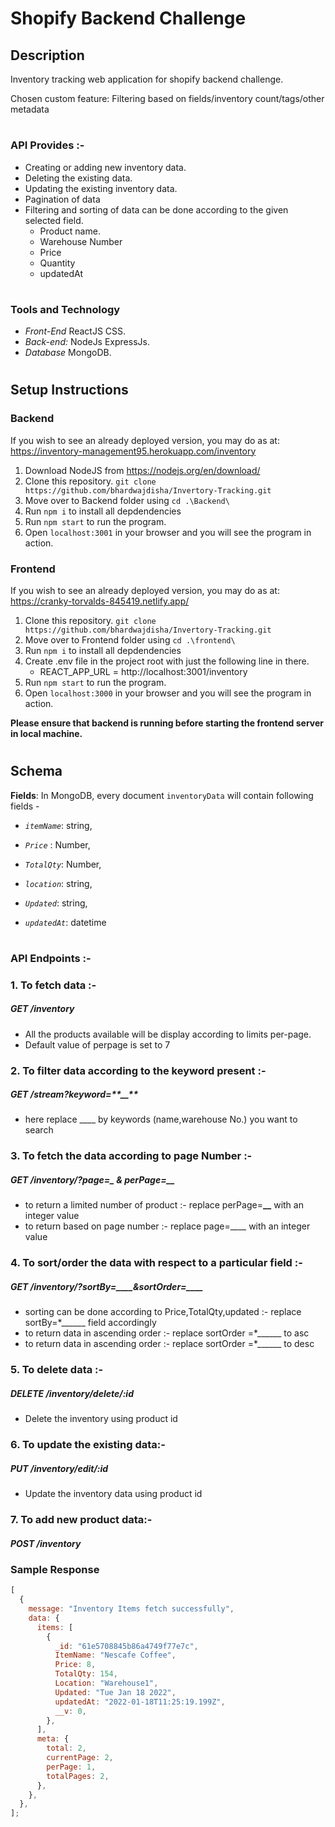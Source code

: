 # Shopify Backend Challenge

## Description

Inventory tracking web application for shopify backend challenge.

Chosen custom feature: Filtering based on fields/inventory count/tags/other metadata

#

### API Provides :-

- Creating or adding new inventory data.
- Deleting the existing data.
- Updating the existing inventory data.
- Pagination of data
- Filtering and sorting of data can be done according to the given selected field.
  - Product name.
  - Warehouse Number
  - Price
  - Quantity
  - updatedAt

#

### Tools and Technology

- _Front-End_ ReactJS CSS.
- _Back-end:_ NodeJs ExpressJs.
- _Database_ MongoDB.

#

## Setup Instructions

### Backend

If you wish to see an already deployed version, you may do as at: https://inventory-management95.herokuapp.com/inventory

1. Download NodeJS from https://nodejs.org/en/download/
2. Clone this repository. `git clone https://github.com/bhardwajdisha/Invertory-Tracking.git`
3. Move over to Backend folder using `cd .\Backend\`
4. Run `npm i` to install all depdendencies
5. Run `npm start` to run the program.
6. Open `localhost:3001` in your browser and you will see the program in action.

### Frontend

If you wish to see an already deployed version, you may do as at: https://cranky-torvalds-845419.netlify.app/

1. Clone this repository. `git clone https://github.com/bhardwajdisha/Invertory-Tracking.git`
2. Move over to Frontend folder using `cd .\frontend\`
3. Run `npm i` to install all depdendencies
4. Create .env file in the project root with just the following line in there.
   - REACT_APP_URL = http://localhost:3001/inventory
5. Run `npm start` to run the program.
6. Open `localhost:3000` in your browser and you will see the program in action.

**Please ensure that backend is running before starting the frontend server in local machine.**

#

## Schema

**Fields**: In MongoDB, every document `inventoryData` will contain following fields -

- _`itemName`_: string,

- _`Price`_ : Number,

- _`TotalQty`_: Number,

- _`location`_: string,

- _`Updated`_: string,

- _`updatedAt`_: datetime

#

### API Endpoints :-

### 1. To fetch data :-

##### GET /inventory

- All the products available will be display according to limits per-page.
- Default value of perpage is set to 7

### 2. To filter data according to the keyword present :-

##### GET /stream?keyword=**\*\***\_\_**\*\***

- here replace \_\_\_\_ by keywords (name,warehouse No.) you want to search

### 3. To fetch the data according to page Number :-

##### GET /inventory/?page=**\_** & perPage=**\_\_**

- to return a limited number of product :- replace perPage=**\_\_** with an integer value
- to return based on page number :- replace page=\_\_\_\_ with an integer value

### 4. To sort/order the data with respect to a particular field :-

##### GET /inventory/?sortBy=**\_\_\_\_**&sortOrder=**\_\_\_\_**

- sorting can be done according to Price,TotalQty,updated :- replace sortBy=\*\_\_\_\_\_\_ field accordingly
- to return data in ascending order :- replace sortOrder =\*\_\_\_\_\_\_ to asc
- to return data in ascending order :- replace sortOrder =\*\_\_\_\_\_\_ to desc

### 5. To delete data :-

##### DELETE /inventory/delete/:id

- Delete the inventory using product id

### 6. To update the existing data:-

##### PUT /inventory/edit/:id

- Update the inventory data using product id

### 7. To add new product data:-

##### POST /inventory

### Sample Response

```javascript
[
  {
    message: "Inventory Items fetch successfully",
    data: {
      items: [
        {
          _id: "61e5708845b86a4749f77e7c",
          ItemName: "Nescafe Coffee",
          Price: 8,
          TotalQty: 154,
          Location: "Warehouse1",
          Updated: "Tue Jan 18 2022",
          updatedAt: "2022-01-18T11:25:19.199Z",
          __v: 0,
        },
      ],
      meta: {
        total: 2,
        currentPage: 2,
        perPage: 1,
        totalPages: 2,
      },
    },
  },
];
```
